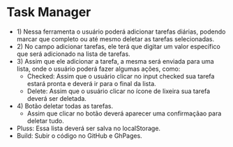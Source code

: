 <h1>Task Manager</h1>
<ul>
    <li>1) Nessa ferramenta o usuário poderá adicionar tarefas diárias, podendo marcar que completo ou até mesmo deletar as tarefas selecionadas.</li>
    <li>2) No campo adicionar tarefas, ele terá que digitar um valor específico que será adicionado na lista de tarefas.</li>
    <li>3) Assim que ele adicionar a tarefa, a mesma será enviada para uma lista, onde o usuário poderá fazer algumas ações, como: <br>
        <ul>
            <li>Checked: Assim que o usuário clicar no input checked sua tarefa estará pronta e deverá ir para o final da lista.</li>
            <li>Delete: Assim que o usuário clicar no ícone de lixeira sua tarefa deverá ser deletada.</li>
        </ul>
    </li>
    <li>4) Botão deletar todas as tarefas.<br>
        <ul>
            <li>Assim que clicar no botão deverá aparecer uma confirmaçãao para deletar tudo.</li>
        </ul>
    </li>
    <li>Pluss: Essa lista deverá ser salva no localStorage.</li>
    <li>Build: Subir o código no GitHub e GhPages.</li>
</ul>